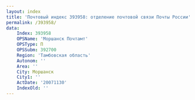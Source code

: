 ```yaml
---
layout: index
title: 'Почтовый индекс 393958: отделение почтовой связи Почты России'
permalink: /393958/
data:
    Index: 393958
    OPSName: 'Моршанск Почтамт'
    OPSType: П
    OPSSubm: 392700
    Region: 'Тамбовская область'
    Autonom: ''
    Area: ''
    City: Моршанск
    City1: ''
    ActDate: '20071130'
    IndexOld: ''
---
```

